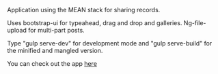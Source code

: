 Application using the MEAN stack for sharing records.

Uses bootstrap-ui for typeahead, drag and drop and galleries.
Ng-file-upload for multi-part posts.

Type "gulp serve-dev" for development mode and "gulp serve-build" for the minified and mangled version.

You can check out the app <a href="https://vinylapp89.herokuapp.com/">here</a>